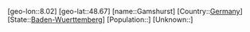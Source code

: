 ﻿---
location: [48.67,8.02]
type: City
tags:
- geo/City


SpocWebEntityId: 30353
isDeleted: false
confidential: public

---
[geo-lon::8.02]
[geo-lat::48.67]
[name::Gamshurst]
[Country::[Germany](geo/Continent/Europe/Germany.md)]
[State::[Baden-Wuerttemberg](geo/Continent/Europe/Germany/Baden-Wuerttemberg.md)]
[Population::]
[Unknown::]

